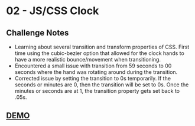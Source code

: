 # 02 - JS/CSS Clock

## Challenge Notes
  * Learning about several transition and transform properties of CSS. First time using the cubic-bezier option that allowed for the clock hands to have a more realistic bounce/movement when transitioning.
  * Encountered a small issue with transition from 59 seconds to 00 seconds where the hand was rotating around during the transition.
  * Corrected issue by setting the transition to 0s temporarily. If the seconds or minutes are 0, then the transition will be set to 0s. Once the minutes or seconds are at 1, the transition property gets set back to .05s.

## [DEMO](https://soris-codes.github.io/JavaScript30/02%20-%20JS%20and%20CSS%20Clock/)